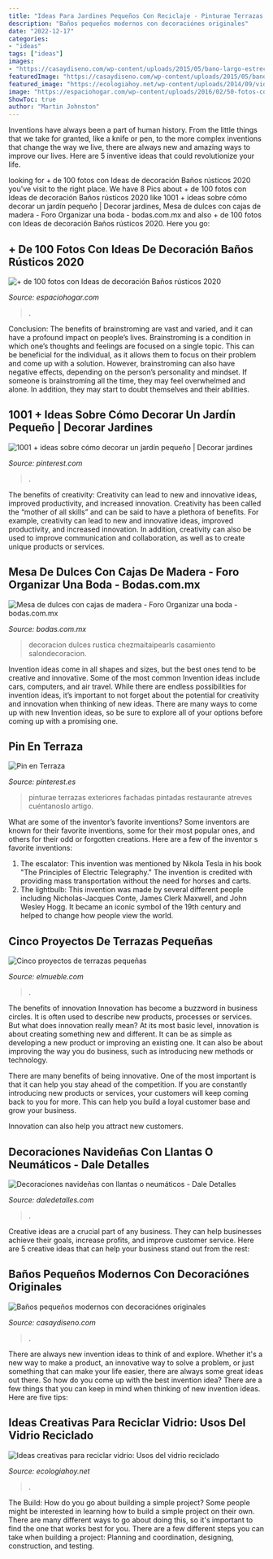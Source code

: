 ```yaml
---
title: "Ideas Para Jardines Pequeños Con Reciclaje - Pinturae Terrazas Exteriores Fachadas Pintadas Restaurante Atreves Cuéntanoslo Artigo"
description: "Baños pequeños modernos con decoraciónes originales"
date: "2022-12-17"
categories:
- "ideas"
tags: ["ideas"]
images:
- "https://casaydiseno.com/wp-content/uploads/2015/05/bano-largo-estrecho-ideas-diseno.jpg"
featuredImage: "https://casaydiseno.com/wp-content/uploads/2015/05/bano-largo-estrecho-ideas-diseno.jpg"
featured_image: "https://ecologiahoy.net/wp-content/uploads/2014/09/vidrioincreibles-ideas-creativas-para-reciclar-botellas-de-vidrio-17.jpg"
image: "https://espaciohogar.com/wp-content/uploads/2016/02/50-fotos-con-ideas-de-decoracion-para-banos-rusticos-2016-pared-piedra.jpg?1d973d"
ShowToc: true
author: "Martin Johnston"
---
```



Inventions have always been a part of human history. From the little things that we take for granted, like a knife or pen, to the more complex inventions that change the way we live, there are always new and amazing ways to improve our lives. Here are 5 inventive ideas that could revolutionize your life.

	

		
looking for + de 100 fotos con Ideas de decoración Baños rústicos 2020 you've visit to the right place. We have 8 Pics about + de 100 fotos con Ideas de decoración Baños rústicos 2020 like 1001 + ideas sobre cómo decorar un jardín pequeño | Decorar jardines, Mesa de dulces con cajas de madera - Foro Organizar una boda - bodas.com.mx and also + de 100 fotos con Ideas de decoración Baños rústicos 2020. Here you go:
		
    
## + De 100 Fotos Con Ideas De Decoración Baños Rústicos 2020

<img loading=lazy src="https://espaciohogar.com/wp-content/uploads/2016/02/50-fotos-con-ideas-de-decoracion-para-banos-rusticos-2016-pared-piedra.jpg?1d973d" onerror="this.onerror=null;this.src='https://tse3.mm.bing.net/th?id=OIP.thc3I7PyADrkZ2A3aT84ZAHaLu&amp;pid=15.1';" alt="+ de 100 fotos con Ideas de decoración Baños rústicos 2020">

_Source: espaciohogar.com_

>. 

	

Conclusion: The benefits of brainstroming are vast and varied, and it can have a profound impact on people’s lives.
Brainstroming is a condition in which one’s thoughts and feelings are focused on a single topic. This can be beneficial for the individual, as it allows them to focus on their problem and come up with a solution. However, brainstroming can also have negative effects, depending on the person’s personality and mindset. If someone is brainstroming all the time, they may feel overwhelmed and alone. In addition, they may start to doubt themselves and their abilities.

    
## 1001 + Ideas Sobre Cómo Decorar Un Jardín Pequeño | Decorar Jardines

<img loading=lazy src="https://i.pinimg.com/736x/d4/d8/c3/d4d8c30c5e892faa7e723e0b52fc9686.jpg" onerror="this.onerror=null;this.src='https://tse4.mm.bing.net/th?id=OIP.DWM6aA-cpNRcvRUQz5LaGwHaJf&amp;pid=15.1';" alt="1001 + ideas sobre cómo decorar un jardín pequeño | Decorar jardines">

_Source: pinterest.com_

>. 

	

The benefits of creativity: Creativity can lead to new and innovative ideas, improved productivity, and increased innovation.
Creativity has been called the “mother of all skills” and can be said to have a plethora of benefits. For example, creativity can lead to new and innovative ideas, improved productivity, and increased innovation. In addition, creativity can also be used to improve communication and collaboration, as well as to create unique products or services.

    
## Mesa De Dulces Con Cajas De Madera - Foro Organizar Una Boda - Bodas.com.mx

<img loading=lazy src="https://cdn0.bodas.com.mx/usr/3/5/7/9/cfb_1283873.jpg" onerror="this.onerror=null;this.src='https://tse1.mm.bing.net/th?id=OIP.k3x5WDxXevW3Ztc3gl33qgAAAA&amp;pid=15.1';" alt="Mesa de dulces con cajas de madera - Foro Organizar una boda - bodas.com.mx">

_Source: bodas.com.mx_

>decoracion dulces rustica chezmaitaipearls casamiento salondecoracion. 

	

Invention ideas come in all shapes and sizes, but the best ones tend to be creative and innovative. Some of the most common Invention ideas include cars, computers, and air travel. While there are endless possibilities for invention ideas, it’s important to not forget about the potential for creativity and innovation when thinking of new ideas. There are many ways to come up with new Invention ideas, so be sure to explore all of your options before coming up with a promising one.

    
## Pin En Terraza

<img loading=lazy src="https://i.pinimg.com/736x/7a/ac/4d/7aac4d29bbaa62c79a55c6e7cde4f795.jpg" onerror="this.onerror=null;this.src='https://tse1.mm.bing.net/th?id=OIP.KUlZnLafIEvM6ifVlCnwNQHaJ4&amp;pid=15.1';" alt="Pin en Terraza">

_Source: pinterest.es_

>pinturae terrazas exteriores fachadas pintadas restaurante atreves cuéntanoslo artigo. 

	

What are some of the inventor’s favorite inventions?
Some inventors are known for their favorite inventions, some for their most popular ones, and others for their odd or forgotten creations. Here are a few of the inventor s favorite inventions:
1. The escalator: This invention was mentioned by Nikola Tesla in his book "The Principles of Electric Telegraphy." The invention is credited with providing mass transportation without the need for horses and carts.
2. The lightbulb: This invention was made by several different people including Nicholas-Jacques Conte, James Clerk Maxwell, and John Wesley Hogg. It became an iconic symbol of the 19th century and helped to change how people view the world.

    
## Cinco Proyectos De Terrazas Pequeñas

<img loading=lazy src="https://www.elmueble.com/medio/2017/07/19/00426435_856efe15.jpg" onerror="this.onerror=null;this.src='https://tse4.mm.bing.net/th?id=OIP.u58BpLaE6hRwFwvXW4naUgHaKL&amp;pid=15.1';" alt="Cinco proyectos de terrazas pequeñas">

_Source: elmueble.com_

>. 

	

The benefits of innovation
Innovation has become a buzzword in business circles. It is often used to describe new products, processes or services. But what does innovation really mean?
At its most basic level, innovation is about creating something new and different. It can be as simple as developing a new product or improving an existing one. It can also be about improving the way you do business, such as introducing new methods or technology.

There are many benefits of being innovative. One of the most important is that it can help you stay ahead of the competition. If you are constantly introducing new products or services, your customers will keep coming back to you for more. This can help you build a loyal customer base and grow your business.

Innovation can also help you attract new customers.

    
## Decoraciones Navideñas Con Llantas O Neumáticos - Dale Detalles

<img loading=lazy src="https://i1.wp.com/www.daledetalles.com/wp-content/uploads/2016/12/navidad-con-llantas4.jpg" onerror="this.onerror=null;this.src='https://tse1.mm.bing.net/th?id=OIP.DqKEQigdc8sa0l1DoRoxkAHaJ4&amp;pid=15.1';" alt="Decoraciones navideñas con llantas o neumáticos - Dale Detalles">

_Source: daledetalles.com_

>. 

	

Creative ideas are a crucial part of any business. They can help businesses achieve their goals, increase profits, and improve customer service. Here are 5 creative ideas that can help your business stand out from the rest:

    
## Baños Pequeños Modernos Con Decoraciónes Originales

<img loading=lazy src="https://casaydiseno.com/wp-content/uploads/2015/05/bano-largo-estrecho-ideas-diseno.jpg" onerror="this.onerror=null;this.src='https://tse3.mm.bing.net/th?id=OIP.EoE3ym5YvON6bzkca_VJtgHaLF&amp;pid=15.1';" alt="Baños pequeños modernos con decoraciónes originales">

_Source: casaydiseno.com_

>. 

	

There are always new invention ideas to think of and explore. Whether it's a new way to make a product, an innovative way to solve a problem, or just something that can make your life easier, there are always some great ideas out there. So how do you come up with the best invention idea? There are a few things that you can keep in mind when thinking of new invention ideas. Here are five tips: 

    
## Ideas Creativas Para Reciclar Vidrio: Usos Del Vidrio Reciclado

<img loading=lazy src="https://ecologiahoy.net/wp-content/uploads/2014/09/vidrioincreibles-ideas-creativas-para-reciclar-botellas-de-vidrio-17.jpg" onerror="this.onerror=null;this.src='https://tse2.mm.bing.net/th?id=OIP.xhefbkt9Ow-h6ga068HWqwHaLI&amp;pid=15.1';" alt="Ideas creativas para reciclar vidrio: Usos del vidrio reciclado">

_Source: ecologiahoy.net_

>. 

	

The Build: How do you go about building a simple project?
Some people might be interested in learning how to build a simple project on their own. There are many different ways to go about doing this, so it's important to find the one that works best for you. There are a few different steps you can take when building a project: Planning and coordination, designing, construction, and testing.

